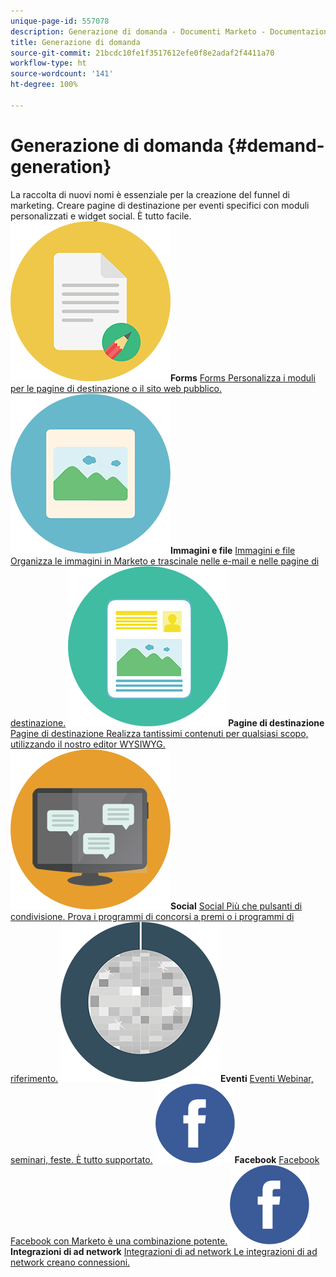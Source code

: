 ```yaml
---
unique-page-id: 557078
description: Generazione di domanda - Documenti Marketo - Documentazione del prodotto
title: Generazione di domanda
source-git-commit: 21bcdc10fe1f3517612efe0f8e2adaf2f4411a70
workflow-type: ht
source-wordcount: '141'
ht-degree: 100%

---
```



# Generazione di domanda {#demand-generation}

La raccolta di nuovi nomi è essenziale per la creazione del funnel di marketing. Creare pagine di destinazione per eventi specifici con moduli personalizzati e widget social. È tutto facile.
**![Forms](assets/documents-bookmarks-16.png)Forms** [Forms Personalizza i moduli per le pagine di destinazione o il sito web pubblico.](https://docs.marketo.com/display/DOCS/Forms)     **![Immagini e file](assets/graphic-design-tools-06.png)Immagini e file** [Immagini e file Organizza le immagini in Marketo e trascinale nelle e-mail e nelle pagine di destinazione.](https://docs.marketo.com/display/DOCS/Images+and+Files)     **![Pagine di destinazione](assets/office-artboard-80.png)Pagine di destinazione** [Pagine di destinazione Realizza tantissimi contenuti per qualsiasi scopo, utilizzando il nostro editor WYSIWYG.](https://docs.marketo.com/pages/viewpage.action?pageId=2359689)     **![Social](assets/chat-messages-18.png)Social** [Social Più che pulsanti di condivisione. Prova i programmi di concorsi a premi o i programmi di riferimento.](https://docs.marketo.com/display/DOCS/Social)     **![Eventi](assets/party-10.png)Eventi** [Eventi Webinar, seminari, feste. È tutto supportato.](https://docs.marketo.com/pages/viewpage.action?pageId=2949755)     **![Facebook](assets/facebook-icon.png)Facebook** [Facebook Facebook con Marketo è una combinazione potente.](https://docs.marketo.com/display/DOCS/Facebook)     **![Integrazioni di ad network](assets/facebook-icon.png)Integrazioni di ad network** [Integrazioni di ad network Le integrazioni di ad network creano connessioni.](https://docs.marketo.com/display/DOCS/Ad+Network+Integrations)
